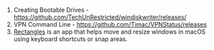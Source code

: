 
1. Creating Bootable Drives - https://github.com/TechUnRestricted/windiskwriter/releases/
2. VPN Command Line - https://github.com/Timac/VPNStatus/releases
3. [Rectangles](https://rectangleapp.com/) is an app that helps move and resize windows in macOS using keyboard shortcuts or snap areas. 
